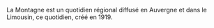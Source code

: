 
La Montagne est un quotidien régional diffusé en Auvergne et dans le Limousin, ce quotidien, créé en 1919.
